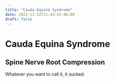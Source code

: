 ```yaml
---
title: "Cauda Equina Syndrome"
date: 2021-11-22T21:43:53-06:00
draft: false
---
```


# Cauda Equina Syndrome

## Spine Nerve Root Compression

Whatever you want to call it, it sucked. 
